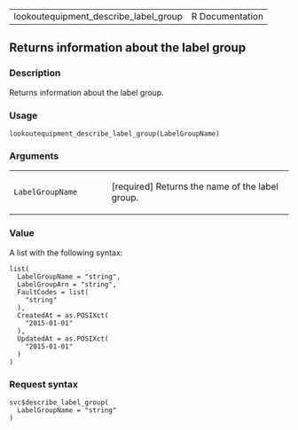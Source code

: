 <table style="width: 100%;">
<tbody>
<tr class="odd">
<td>lookoutequipment_describe_label_group</td>
<td style="text-align: right;">R Documentation</td>
</tr>
</tbody>
</table>

## Returns information about the label group

### Description

Returns information about the label group.

### Usage

    lookoutequipment_describe_label_group(LabelGroupName)

### Arguments

<table>
<colgroup>
<col style="width: 35%" />
<col style="width: 65%" />
</colgroup>
<tbody>
<tr class="odd">
<td><code
id="lookoutequipment_describe_label_group_:_LabelGroupName">LabelGroupName</code></td>
<td><p>[required] Returns the name of the label group.</p></td>
</tr>
</tbody>
</table>

### Value

A list with the following syntax:

    list(
      LabelGroupName = "string",
      LabelGroupArn = "string",
      FaultCodes = list(
        "string"
      ),
      CreatedAt = as.POSIXct(
        "2015-01-01"
      ),
      UpdatedAt = as.POSIXct(
        "2015-01-01"
      )
    )

### Request syntax

    svc$describe_label_group(
      LabelGroupName = "string"
    )

